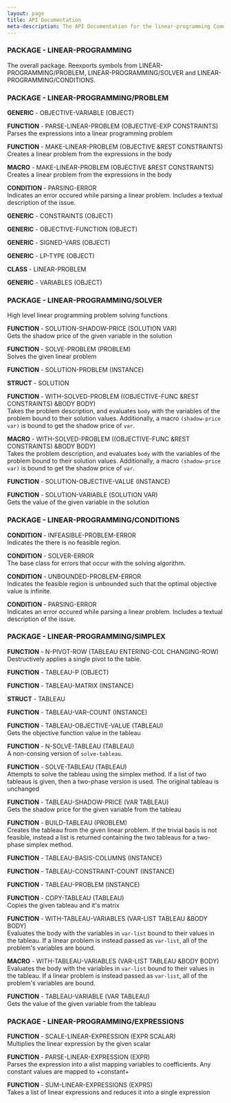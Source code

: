 ```yaml
---
layout: page
title: API Documentation
meta-description: The API Documentation for the linear-programming Common Lisp library.
---
```



### **PACKAGE** - LINEAR-PROGRAMMING   
The overall package.  Reexports symbols from
             LINEAR-PROGRAMMING/PROBLEM, LINEAR-PROGRAMMING/SOLVER and
             LINEAR-PROGRAMMING/CONDITIONS.

### **PACKAGE** - LINEAR-PROGRAMMING/PROBLEM 

**GENERIC** - OBJECTIVE-VARIABLE (OBJECT)

**FUNCTION** - PARSE-LINEAR-PROBLEM (OBJECTIVE-EXP CONSTRAINTS)  
Parses the expressions into a linear programming problem

**FUNCTION** - MAKE-LINEAR-PROBLEM (OBJECTIVE &REST CONSTRAINTS)  
Creates a linear problem from the expressions in the body

**MACRO** - MAKE-LINEAR-PROBLEM (OBJECTIVE &REST CONSTRAINTS)  
Creates a linear problem from the expressions in the body

**CONDITION** - PARSING-ERROR   
Indicates an error occured while parsing a linear problem.
                   Includes a textual description of the issue.

**GENERIC** - CONSTRAINTS (OBJECT)

**GENERIC** - OBJECTIVE-FUNCTION (OBJECT)

**GENERIC** - SIGNED-VARS (OBJECT)

**GENERIC** - LP-TYPE (OBJECT)

**CLASS** - LINEAR-PROBLEM 

**GENERIC** - VARIABLES (OBJECT)

### **PACKAGE** - LINEAR-PROGRAMMING/SOLVER   
High level linear programming problem solving functions

**FUNCTION** - SOLUTION-SHADOW-PRICE (SOLUTION VAR)  
Gets the shadow price of the given variable in the solution

**FUNCTION** - SOLVE-PROBLEM (PROBLEM)  
Solves the given linear problem

**FUNCTION** - SOLUTION-PROBLEM (INSTANCE)

**STRUCT** - SOLUTION 

**FUNCTION** - WITH-SOLVED-PROBLEM ((OBJECTIVE-FUNC &REST CONSTRAINTS) &BODY BODY)  
Takes the problem description, and evaluates `body` with the variables of
   the problem bound to their solution values.  Additionally, a macro
   `(shadow-price var)` is bound to get the shadow price of `var`.

**MACRO** - WITH-SOLVED-PROBLEM ((OBJECTIVE-FUNC &REST CONSTRAINTS) &BODY BODY)  
Takes the problem description, and evaluates `body` with the variables of
   the problem bound to their solution values.  Additionally, a macro
   `(shadow-price var)` is bound to get the shadow price of `var`.

**FUNCTION** - SOLUTION-OBJECTIVE-VALUE (INSTANCE)

**FUNCTION** - SOLUTION-VARIABLE (SOLUTION VAR)  
Gets the value of the given variable in the solution

### **PACKAGE** - LINEAR-PROGRAMMING/CONDITIONS 

**CONDITION** - INFEASIBLE-PROBLEM-ERROR   
Indicates the there is no feasible region.

**CONDITION** - SOLVER-ERROR   
The base class for errors that occur with the solving algorithm.

**CONDITION** - UNBOUNDED-PROBLEM-ERROR   
Indicates the feasible region is unbounded such that the
                   optimal objective value is infinite.

**CONDITION** - PARSING-ERROR   
Indicates an error occured while parsing a linear problem.
                   Includes a textual description of the issue.

### **PACKAGE** - LINEAR-PROGRAMMING/SIMPLEX 

**FUNCTION** - N-PIVOT-ROW (TABLEAU ENTERING-COL CHANGING-ROW)  
Destructively applies a single pivot to the table.

**FUNCTION** - TABLEAU-P (OBJECT)

**FUNCTION** - TABLEAU-MATRIX (INSTANCE)

**STRUCT** - TABLEAU 

**FUNCTION** - TABLEAU-VAR-COUNT (INSTANCE)

**FUNCTION** - TABLEAU-OBJECTIVE-VALUE (TABLEAU)  
Gets the objective function value in the tableau

**FUNCTION** - N-SOLVE-TABLEAU (TABLEAU)  
A non-consing version of `solve-tableau`.

**FUNCTION** - SOLVE-TABLEAU (TABLEAU)  
Attempts to solve the tableau using the simplex method.  If a list of two
   tableaus is given, then a two-phase version is used.
   The original tableau is unchanged

**FUNCTION** - TABLEAU-SHADOW-PRICE (VAR TABLEAU)  
Gets the shadow price for the given variable from the tableau

**FUNCTION** - BUILD-TABLEAU (PROBLEM)  
Creates the tableau from the given linear problem.  If the trivial basis is
   not feasible, instead a list is returned containing the two tableaus for a
   two-phase simplex method.

**FUNCTION** - TABLEAU-BASIS-COLUMNS (INSTANCE)

**FUNCTION** - TABLEAU-CONSTRAINT-COUNT (INSTANCE)

**FUNCTION** - TABLEAU-PROBLEM (INSTANCE)

**FUNCTION** - COPY-TABLEAU (TABLEAU)  
Copies the given tableau and it's matrix

**FUNCTION** - WITH-TABLEAU-VARIABLES (VAR-LIST TABLEAU &BODY BODY)  
Evaluates the body with the variables in `var-list` bound to their values in
   the tableau.  If a linear problem is instead passed as `var-list`, all
   of the problem's variables are bound.

**MACRO** - WITH-TABLEAU-VARIABLES (VAR-LIST TABLEAU &BODY BODY)  
Evaluates the body with the variables in `var-list` bound to their values in
   the tableau.  If a linear problem is instead passed as `var-list`, all
   of the problem's variables are bound.

**FUNCTION** - TABLEAU-VARIABLE (VAR TABLEAU)  
Gets the value of the given variable from the tableau

### **PACKAGE** - LINEAR-PROGRAMMING/EXPRESSIONS 

**FUNCTION** - SCALE-LINEAR-EXPRESSION (EXPR SCALAR)  
Multiplies the linear expression by the given scalar

**FUNCTION** - PARSE-LINEAR-EXPRESSION (EXPR)  
Parses the expression into a alist mapping variables to coefficients.
   Any constant values are mapped to +constant+

**FUNCTION** - SUM-LINEAR-EXPRESSIONS (EXPRS)  
Takes a list of linear expressions and reduces it into a single expression


